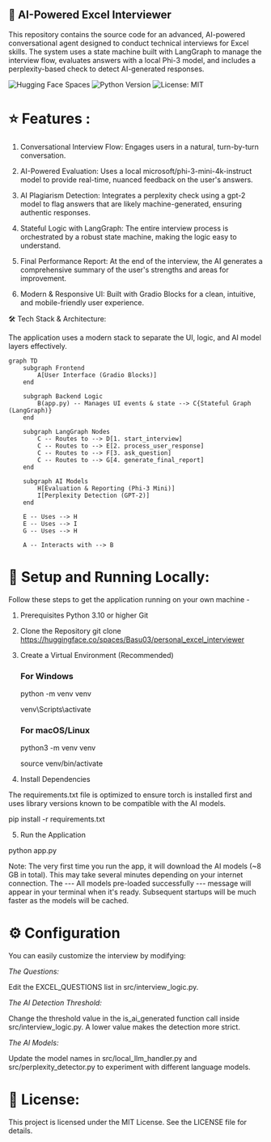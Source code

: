 <!-- ---
title: Personal Excel Interviewer
emoji: 🐨
colorFrom: green
colorTo: red
sdk: gradio
sdk_version: 5.39.0
app_file: app.py
pinned: false
---

Check out the configuration reference at https://huggingface.co/docs/hub/spaces-config-reference -->

## 🤖 AI-Powered Excel Interviewer

This repository contains the source code for an advanced, AI-powered conversational agent designed to conduct technical interviews for Excel skills. The system uses a state machine built with LangGraph to manage the interview flow, evaluates answers with a local Phi-3 model, and includes a perplexity-based check to detect AI-generated responses.

![Hugging Face Spaces](https://img.shields.io/badge/%F0%9F%A4%97%20Hugging%20Face-Live%20Demo-yellow)
![Python Version](https://img.shields.io/badge/python-3.10+-blue.svg)
![License: MIT](https://img.shields.io/badge/License-MIT-green.svg)


# ⭐ Features :
1. Conversational Interview Flow: Engages users in a natural, turn-by-turn conversation.

2. AI-Powered Evaluation: Uses a local microsoft/phi-3-mini-4k-instruct model to provide real-time, nuanced feedback on the user's answers.

3. AI Plagiarism Detection: Integrates a perplexity check using a gpt-2 model to flag answers that are likely machine-generated, ensuring authentic responses.

4. Stateful Logic with LangGraph: The entire interview process is orchestrated by a robust state machine, making the logic easy to understand.

5. Final Performance Report: At the end of the interview, the AI generates a comprehensive summary of the user's strengths and areas for improvement.

6. Modern & Responsive UI: Built with Gradio Blocks for a clean, intuitive, and mobile-friendly user experience.

🛠️ Tech Stack & Architecture:

The application uses a modern stack to separate the UI, logic, and AI model layers effectively.


    graph TD
        subgraph Frontend
            A[User Interface (Gradio Blocks)]
        end
        
        subgraph Backend Logic
            B(app.py) -- Manages UI events & state --> C{Stateful Graph (LangGraph)}
        end
    
        subgraph LangGraph Nodes
            C -- Routes to --> D[1. start_interview]
            C -- Routes to --> E[2. process_user_response]
            C -- Routes to --> F[3. ask_question]
            C -- Routes to --> G[4. generate_final_report]
        end
        
        subgraph AI Models
            H[Evaluation & Reporting (Phi-3 Mini)]
            I[Perplexity Detection (GPT-2)]
        end
        
        E -- Uses --> H
        E -- Uses --> I
        G -- Uses --> H
    
        A -- Interacts with --> B


    
# 🚀 Setup and Running Locally:

Follow these steps to get the application running on your own machine -

1. Prerequisites
Python 3.10 or higher
Git
2. Clone the Repository
git clone https://huggingface.co/spaces/Basu03/personal_excel_interviewer
3. Create a Virtual Environment (Recommended)
    ### For Windows
    python -m venv venv
    
    venv\Scripts\activate
    
    ### For macOS/Linux
    python3 -m venv venv

    source venv/bin/activate

4. Install Dependencies
   
The requirements.txt file is optimized to ensure torch is installed first and uses library versions known to be compatible with the AI models.

pip install -r requirements.txt

5. Run the Application
   
python app.py

Note: The very first time you run the app, it will download the AI models (~8 GB in total). This may take several minutes depending on your internet connection. The --- All models pre-loaded successfully --- message will appear in your terminal when it's ready. Subsequent startups will be much faster as the models will be cached.

# ⚙️ Configuration

You can easily customize the interview by modifying:

*The Questions:*

Edit the EXCEL_QUESTIONS list in src/interview_logic.py.

*The AI Detection Threshold:*

Change the threshold value in the is_ai_generated function call inside src/interview_logic.py. A lower value makes the detection more strict.

*The AI Models:*

Update the model names in src/local_llm_handler.py and src/perplexity_detector.py to experiment with different language models.

# 📄 License:

This project is licensed under the MIT License. See the LICENSE file for details.
